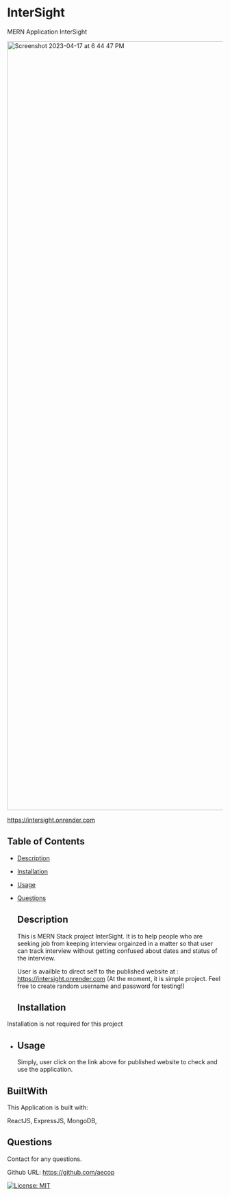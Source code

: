 # InterSight
MERN Application InterSight




<img width="1792" alt="Screenshot 2023-04-17 at 6 44 47 PM" src="https://user-images.githubusercontent.com/99924972/232648254-88603906-18b0-4915-b2c3-fbb7f22c8759.png">

https://intersight.onrender.com





## Table of Contents
- [Description](#description)

- [Installation](#installation)

- [Usage](#usage)

- [Questions](#questions)

  ## Description
  This is MERN Stack project InterSight. It is to help people who are seeking job from keeping interview orgainzed in a matter so that user can track interview without getting confused about dates and status of the interview. 

  User is availble to direct self to the published website at : https://intersight.onrender.com (At the moment, it is simple project. Feel free to create random username and password for testing!)



  ## Installation
 Installation is not required for this project

- ## Usage
  Simply, user click on the link above for published website to check and use the application. 


 ## BuiltWith

 This Application is built with:

 ReactJS,
 ExpressJS,
 MongoDB,
 

  ## Questions

  Contact for any questions.

  Github URL: https://github.com/aecop


  [![License: MIT](https://img.shields.io/badge/License-MIT-blue.svg)](https://opensource.org/licenses/MIT)
